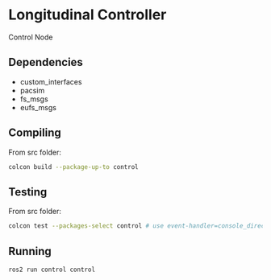 # Longitudinal Controller

Control Node

## Dependencies

* custom_interfaces
* pacsim
* fs_msgs
* eufs_msgs

## Compiling

From src folder:
```sh
colcon build --package-up-to control
```

## Testing

From src folder:
```sh
colcon test --packages-select control # use event-handler=console_direct+ for imediate output
```

## Running
```sh
ros2 run control control
```